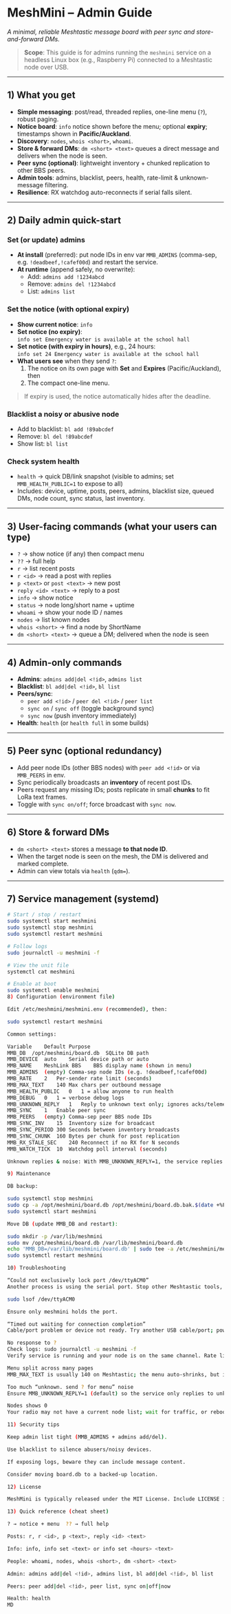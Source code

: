 # MeshMini – Admin Guide

*A minimal, reliable Meshtastic message board with peer sync and store-and-forward DMs.*

> **Scope**: This guide is for admins running the `meshmini` service on a headless Linux box (e.g., Raspberry Pi) connected to a Meshtastic node over USB.

---

## 1) What you get

- **Simple messaging**: post/read, threaded replies, one-line menu (`?`), robust paging.
- **Notice board**: `info` notice shown before the menu; optional **expiry**; timestamps shown in **Pacific/Auckland**.
- **Discovery**: `nodes`, `whois <short>`, `whoami`.
- **Store & forward DMs**: `dm <short> <text>` queues a direct message and delivers when the node is seen.
- **Peer sync (optional)**: lightweight inventory + chunked replication to other BBS peers.
- **Admin tools**: admins, blacklist, peers, health, rate-limit & unknown-message filtering.
- **Resilience**: RX watchdog auto-reconnects if serial falls silent.

---

## 2) Daily admin quick-start

### Set (or update) admins
- **At install** (preferred): put node IDs in env var `MMB_ADMINS` (comma-sep, e.g. `!deadbeef,!cafef00d`) and restart the service.
- **At runtime** (append safely, no overwrite):
  - Add: `admins add !1234abcd`
  - Remove: `admins del !1234abcd`
  - List: `admins list`

### Set the notice (with optional expiry)
- **Show current notice**: `info`
- **Set notice (no expiry)**:  
  `info set Emergency water is available at the school hall`
- **Set notice (with expiry in hours)**, e.g., 24 hours:  
  `info set 24 Emergency water is available at the school hall`
- **What users see** when they send `?`:  
  1) The notice on its own page with **Set** and **Expires** (Pacific/Auckland), then  
  2) The compact one-line menu.

> If expiry is used, the notice automatically hides after the deadline.

### Blacklist a noisy or abusive node
- Add to blacklist: `bl add !89abcdef`
- Remove: `bl del !89abcdef`
- Show list: `bl list`

### Check system health
- `health` → quick DB/link snapshot (visible to admins; set `MMB_HEALTH_PUBLIC=1` to expose to all)
- Includes: device, uptime, posts, peers, admins, blacklist size, queued DMs, node count, sync status, last inventory.

---

## 3) User-facing commands (what your users can type)

- `?`  → show notice (if any) then compact menu  
- `??` → full help
- `r` → list recent posts  
- `r <id>` → read a post with replies  
- `p <text>` or `post <text>` → new post  
- `reply <id> <text>` → reply to a post  
- `info` → show notice  
- `status` → node long/short name + uptime  
- `whoami` → show your node ID / names  
- `nodes` → list known nodes  
- `whois <short>` → find a node by ShortName  
- `dm <short> <text>` → queue a DM; delivered when the node is seen

---

## 4) Admin-only commands

- **Admins**: `admins add|del <!id>`, `admins list`
- **Blacklist**: `bl add|del <!id>`, `bl list`
- **Peers/sync**:
  - `peer add <!id>` / `peer del <!id>` / `peer list`
  - `sync on` / `sync off` (toggle background sync)
  - `sync now` (push inventory immediately)
- **Health**: `health` (or `health full` in some builds)

---

## 5) Peer sync (optional redundancy)

- Add peer node IDs (other BBS nodes) with `peer add <!id>` or via `MMB_PEERS` in env.
- Sync periodically broadcasts an **inventory** of recent post IDs.
- Peers request any missing IDs; posts replicate in small **chunks** to fit LoRa text frames.
- Toggle with `sync on/off`; force broadcast with `sync now`.

---

## 6) Store & forward DMs

- `dm <short> <text>` stores a message **to that node ID**.
- When the target node is seen on the mesh, the DM is delivered and marked complete.
- Admin can view totals via `health` (`qdm=`).

---

## 7) Service management (systemd)

```bash
# Start / stop / restart
sudo systemctl start meshmini
sudo systemctl stop meshmini
sudo systemctl restart meshmini

# Follow logs
sudo journalctl -u meshmini -f

# View the unit file
systemctl cat meshmini

# Enable at boot
sudo systemctl enable meshmini
8) Configuration (environment file)

Edit /etc/meshmini/meshmini.env (recommended), then:

sudo systemctl restart meshmini

Common settings:

Variable	Default	Purpose
MMB_DB	/opt/meshmini/board.db	SQLite DB path
MMB_DEVICE	auto	Serial device path or auto
MMB_NAME	MeshLink BBS	BBS display name (shown in menu)
MMB_ADMINS	(empty)	Comma-sep node IDs (e.g. !deadbeef,!cafef00d)
MMB_RATE	2	Per-sender rate limit (seconds)
MMB_MAX_TEXT	140	Max chars per outbound message
MMB_HEALTH_PUBLIC	0	1 = allow anyone to run health
MMB_DEBUG	0	1 = verbose debug logs
MMB_UNKNOWN_REPLY	1	Reply to unknown text only; ignores acks/telemetry
MMB_SYNC	1	Enable peer sync
MMB_PEERS	(empty)	Comma-sep peer BBS node IDs
MMB_SYNC_INV	15	Inventory size for broadcast
MMB_SYNC_PERIOD	300	Seconds between inventory broadcasts
MMB_SYNC_CHUNK	160	Bytes per chunk for post replication
MMB_RX_STALE_SEC	240	Reconnect if no RX for N seconds
MMB_WATCH_TICK	10	Watchdog poll interval (seconds)

Unknown replies & noise: With MMB_UNKNOWN_REPLY=1, the service replies only to unknown text messages, ignoring system frames (acks, telemetry), reducing chatter.

9) Maintenance

DB backup:

sudo systemctl stop meshmini
sudo cp -a /opt/meshmini/board.db /opt/meshmini/board.db.bak.$(date +%F)
sudo systemctl start meshmini

Move DB (update MMB_DB and restart):

sudo mkdir -p /var/lib/meshmini
sudo mv /opt/meshmini/board.db /var/lib/meshmini/board.db
echo 'MMB_DB=/var/lib/meshmini/board.db' | sudo tee -a /etc/meshmini/meshmini.env
sudo systemctl restart meshmini

10) Troubleshooting

“Could not exclusively lock port /dev/ttyACM0”
Another process is using the serial port. Stop other Meshtastic tools, then:

sudo lsof /dev/ttyACM0

Ensure only meshmini holds the port.

“Timed out waiting for connection completion”
Cable/port problem or device not ready. Try another USB cable/port; power cycle the radio; check MMB_DEVICE.

No response to ?
Check logs: sudo journalctl -u meshmini -f
Verify service is running and your node is on the same channel. Rate limit might be suppressing repeats — wait a couple seconds.

Menu split across many pages
MMB_MAX_TEXT is usually 140 on Meshtastic; the menu auto-shrinks, but if you’ve lowered the max text size in firmware/channels, consider raising it here or accept the compact fallback.

Too much “unknown. send ? for menu” noise
Ensure MMB_UNKNOWN_REPLY=1 (default) so the service only replies to unknown text, not acks/telemetry. You can also set it to 0 to silence unknown replies entirely.

Nodes shows 0
Your radio may not have a current node list; wait for traffic, or reboot nodes so they announce.

11) Security tips

Keep admin list tight (MMB_ADMINS + admins add/del).

Use blacklist to silence abusers/noisy devices.

If exposing logs, beware they can include message content.

Consider moving board.db to a backed-up location.

12) License

MeshMini is typically released under the MIT License. Include LICENSE in your repo for clarity.

13) Quick reference (cheat sheet)

? → notice + menu  ?? → full help

Posts: r, r <id>, p <text>, reply <id> <text>

Info: info, info set <text> or info set <hours> <text>

People: whoami, nodes, whois <short>, dm <short> <text>

Admin: admins add|del <!id>, admins list, bl add|del <!id>, bl list

Peers: peer add|del <!id>, peer list, sync on|off|now

Health: health
MD
